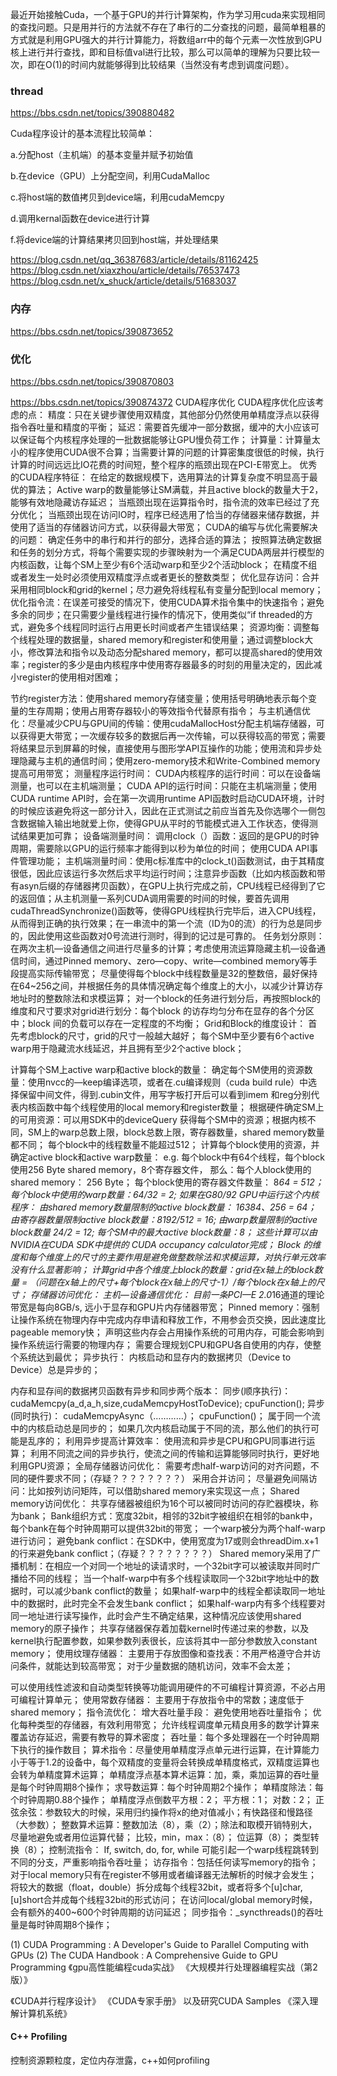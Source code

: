 最近开始接触Cuda，一个基于GPU的并行计算架构，作为学习用cuda来实现相同的查找问题。只是用并行的方法就不存在了串行的二分查找的问题，最简单粗暴的方式就是利用GPU强大的并行计算能力，将数组arr中的每个元素一次性放到GPU核上进行并行查找，即和目标值val进行比较，那么可以简单的理解为只要比较一次，即在O(1)的时间内就能够得到比较结果（当然没有考虑到调度问题）。

### thread
https://bbs.csdn.net/topics/390880482



Cuda程序设计的基本流程比较简单：

a.分配host（主机端）的基本变量并赋予初始值

b.在device（GPU）上分配空间，利用CudaMalloc

c.将host端的数值拷贝到device端，利用cudaMemcpy

d.调用kernal函数在device进行计算

f.将device端的计算结果拷贝回到host端，并处理结果

https://blog.csdn.net/qq_36387683/article/details/81162425
https://blog.csdn.net/xiaxzhou/article/details/76537473
https://blog.csdn.net/x_shuck/article/details/51683037
### 内存

https://bbs.csdn.net/topics/390873652

### 优化
https://bbs.csdn.net/topics/390870803

https://bbs.csdn.net/topics/390874372
CUDA程序优化 CUDA程序优化应该考虑的点： 精度：只在关键步骤使用双精度，其他部分仍然使用单精度浮点以获得指令吞吐量和精度的平衡； 延迟：需要首先缓冲一部分数据，缓冲的大小应该可以保证每个内核程序处理的一批数据能够让GPU慢负荷工作； 计算量：计算量太小的程序使用CUDA很不合算；当需要计算的问题的计算密集度很低的时候，执行计算的时间远远比IO花费的时间短，整个程序的瓶颈出现在PCI-E带宽上。 优秀的CUDA程序特征： 在给定的数据规模下，选用算法的计算复杂度不明显高于最优的算法； Active warp的数量能够让SM满载，并且active block的数量大于2，能够有效地隐藏访存延迟； 当瓶颈出现在运算指令时，指令流的效率已经过了充分优化； 当瓶颈出现在访问IO时，程序已经选用了恰当的存储器来储存数据，并使用了适当的存储器访问方式，以获得最大带宽； CUDA的编写与优化需要解决的问题： 确定任务中的串行和并行的部分，选择合适的算法； 按照算法确定数据和任务的划分方式，将每个需要实现的步骤映射为一个满足CUDA两层并行模型的内核函数，让每个SM上至少有6个活动warp和至少2个活动block； 在精度不组或者发生一处时必须使用双精度浮点或者更长的整数类型； 优化显存访问：合并采用相同block和grid的kernel；尽力避免将线程私有变量分配到local memory； 优化指令流：在误差可接受的情况下，使用CUDA算术指令集中的快速指令；避免多余的同步；在只需要少量线程进行操作的情况下，使用类似“if threaded的方式，避免多个线程同时运行占用更长时间或者产生错误结果； 资源均衡：调整每个线程处理的数据量，shared memory和register和使用量；通过调整block大小，修改算法和指令以及动态分配shared memory，都可以提高shared的使用效率；register的多少是由内核程序中使用寄存器最多的时刻的用量决定的，因此减小register的使用相对困难；

节约register方法：使用shared memory存储变量；使用括号明确地表示每个变量的生存周期；使用占用寄存器较小的等效指令代替原有指令； 与主机通信优化：尽量减少CPU与GPU间的传输：使用cudaMallocHost分配主机端存储器，可以获得更大带宽；一次缓存较多的数据后再一次传输，可以获得较高的带宽；需要将结果显示到屏幕的时候，直接使用与图形学API互操作的功能；使用流和异步处理隐藏与主机的通信时间；使用zero-memory技术和Write-Combined memory提高可用带宽； 测量程序运行时间： CUDA内核程序的运行时间：可以在设备端测量，也可以在主机端测量； CUDA API的运行时间：只能在主机端测量；使用CUDA runtime API时，会在第一次调用runtime API函数时启动CUDA环境，计时的时候应该避免将这一部分计入，因此在正式测试之前应当首先及你选哪个一侧包含数据输入输出地就爱上你，使得GPU从平时的节能模式进入工作状态，使得测试结果更加可靠； 设备端测量时间： 调用clock（）函数：返回的是GPU的时钟周期，需要除以GPU的运行频率才能得到以秒为单位的时间； 使用CUDA API事件管理功能； 主机端测量时间：使用c标准库中的clock_t()函数测试，由于其精度很低，因此应该运行多次然后求平均运行时间；注意异步函数（比如内核函数和带有asyn后缀的存储器拷贝函数），在GPU上执行完成之前，CPU线程已经得到了它的返回值；从主机测量一系列CUDA调用需要的时间的时候，要首先调用cudaThreadSynchronize()函数等，使得GPU线程执行完毕后，进入CPU线程，从而得到正确的执行效果；在一串流中的第一个流（ID为0的流）的行为总是同步的，因此使用这些函数对0号流进行测时，得到的记过是可靠的。 任务划分原则： 在两次主机—设备通信之间进行尽量多的计算；考虑使用流运算隐藏主机—设备通信时间，通过Pinned memory、zero—copy、write—combined memory等手段提高实际传输带宽； 尽量使得每个block中线程数量是32的整数倍，最好保持在64~256之间，并根据任务的具体情况确定每个维度上的大小，以减少计算访存地址时的整数除法和求模运算； 对一个block的任务进行划分后，再按照block的维度和尺寸要求对grid进行划分：每个block 的访存均匀分布在显存的各个分区中；block 间的负载可以存在一定程度的不均衡； Grid和Block的维度设计： 首先考虑block的尺寸，grid的尺寸一般越大越好； 每个SM中至少要有6个active warp用于隐藏流水线延迟，并且拥有至少2个active block；

计算每个SM上active warp和active block的数量： 确定每个SM使用的资源数量：使用nvcc的—keep编译选项，或者在.cu编译规则（cuda build rule）中选择保留中间文件，得到.cubin文件，用写字板打开后可以看到imem 和reg分别代表内核函数中每个线程使用的local memory和register数量； 根据硬件确定SM上的可用资源：可以用SDK中的deviceQuery 获得每个SM中的资源；根据内核不同，SM上的warp总数上限，block总数上限，寄存器数量，shared memory数量都不同； 每个block中的线程数量不能超过512； 计算每个block使用的资源，并确定active block和active warp数量： e.g. 每个block中有64个线程，每个block使用256 Byte shared memory，8个寄存器文件， 那么：每个人block使用的shared memory： 256 Byte； 每个block使用的寄存器文件数量： 8*64 = 512； 每个block中使用的warp数量：64/32 = 2; 如果在G80/92 GPU中运行这个内核程序： 由shared memory数量限制的active block数量： 16384、256 = 64； 由寄存器数量限制active block数量：8192/512 = 16; 由warp数量限制的active block数量 24/2 = 12; 每个SM中的最大active block数量：8； 这些计算可以由NVIDIA在CUDA SDK中提供的 CUDA occupancy calculator完成； Block 的维度和每个维度上的尺寸的主要作用是避免做整数除法和求模运算，对执行单元效率没有什么显著影响； 计算grid中各个维度上block的数量：grid在x轴上的block数量 = （问题在x轴上的尺寸+每个block在x轴上的尺寸-1）/每个block在x轴上的尺寸； 存储器访问优化： 主机—设备通信优化： 目前一条PCI—E 2.0*16通道的理论带宽是每向8GB/s, 远小于显存和GPU片内存储器带宽； Pinned memory：强制让操作系统在物理内存中完成内存申请和释放工作，不用参会页交换，因此速度比pageable memory快； 声明这些内存会占用操作系统的可用内存，可能会影响到操作系统运行需要的物理内存； 需要合理规划CPU和GPU各自使用的内存，使整个系统达到最优； 异步执行： 内核启动和显存内的数据拷贝（Device to Device）总是异步的；

内存和显存间的数据拷贝函数有异步和同步两个版本： 同步(顺序执行)： cudaMemcpy(a_d,a_h,size,cudaMemcpyHostToDevice); cpuFunction(); 异步(同时执行)： cudaMemcpyAsync（…………）； cpuFunction()； 属于同一个流中的内核启动总是同步的； 如果几次内核启动属于不同的流，那么他们的执行可能是乱序的； 利用异步提高计算效率： 使用流和异步是CPU和GPU同事进行运算； 利用不同流之间的异步执行，使流之间的传输和运算能够同时执行，更好地利用GPU资源； 全局存储器访问优化： 需要考虑half-warp访问的对齐问题，不同的硬件要求不同；（存疑？？？？？？？？） 采用合并访问； 尽量避免间隔访问：比如按列访问矩阵，可以借助shared memory来实现这一点； Shared memory访问优化： 共享存储器被组织为16个可以被同时访问的存贮器模块，称为bank； Bank组织方式：宽度32bit，相邻的32bit字被组织在相邻的bank中，每个bank在每个时钟周期可以提供32bit的带宽； 一个warp被分为两个half-warp进行访问； 避免bank conflict：在SDK中，使用宽度为17或则会threadDim.x+1的行来避免bank conflict；（存疑？？？？？？？？） Shared memory采用了广播机制：在相应一个对同一个地址的读请求时，一个32bit字可以被读取并同时广播给不同的线程； 当一个half-warp中有多个线程读取同一个32bit字地址中的数据时，可以减少bank conflict的数量； 如果half-warp中的线程全都读取同一地址中的数据时，此时完全不会发生bank conflict； 如果half-warp内有多个线程要对同一地址进行读写操作，此时会产生不确定结果，这种情况应该使用shared memory的原子操作； 共享存储器保存着加载kernel时传递过来的参数，以及kernel执行配置参数，如果参数列表很长，应该将其中一部分参数放入constant memory； 使用纹理存储器： 主要用于存放图像和查找表：不用严格遵守合并访问条件，就能达到较高带宽； 对于少量数据的随机访问，效率不会太差；

可以使用线性滤波和自动类型转换等功能调用硬件的不可编程计算资源，不必占用可编程计算单元； 使用常数存储器： 主要用于存放指令中的常数；速度低于shared memory； 指令流优化： 增大吞吐量手段： 避免使用地吞吐量指令； 优化每种类型的存储器，有效利用带宽； 允许线程调度单元精良用多的数学计算来覆盖访存延迟，需要有教导的算术密度； 吞吐量：每个多处理器在一个时钟周期下执行的操作数目； 算术指令：尽量使用单精度浮点单元进行运算，在计算能力小于等于1.2的设备中，每个双精度的变量将会转换成单精度格式，双精度运算也会转为单精度算术运算； 单精度浮点基本算术运算：加，乘，乘加运算的吞吐量是每个时钟周期8个操作； 求导数运算：每个时钟周期2个操作； 单精度除法：每个时钟周期0.88个操作； 单精度浮点倒数平方根：2； 平方根：1； 对数：2； 正弦余弦：参数较大的时候，采用归约操作将x的绝对值减小；有快路径和慢路径（大参数）； 整数算术运算：整数加法（8），乘（2）；除法和取模开销特别大，尽量地避免或者用位运算代替； 比较，min，max：（8）； 位运算（8）； 类型转换（8）； 控制流指令： If, switch, do, for, while 可能引起一个warp线程跳转到不同的分支，严重影响指令吞吐量； 访存指令：包括任何读写memory的指令； 对于local memory只有在register不够用或者编译器无法解析的时候才会发生； 将较大的数据（float，double）拆分成每个线程32bit，或者将多个[u]char,[u]short合并成每个线程32bit的形式访问； 在访问local/global memory时候，会有额外的400~600个时钟周期的访问延迟； 同步指令：_syncthreads()的吞吐量是每时钟周期8个操作；



 (1) CUDA Programming : A Developer's Guide to Parallel Computing with GPUs
  (2) The CUDA Handbook : A Comprehensive Guide to GPU Programming 
  《gpu高性能编程cuda实战》
  《大规模并行处理器编程实战（第2版）》


《CUDA并行程序设计》
《CUDA专家手册》
以及研究CUDA Samples
《深入理解计算机系统》


#### C++ Profiling

控制资源颗粒度，定位内存泄露，c++如何profiling
